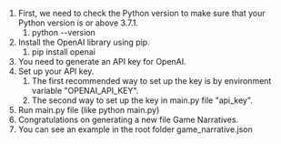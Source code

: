 
1) First, we need to check the Python version to make sure that your Python version is or above 3.7.1.
    1) python --version 
2) Install the OpenAI library using pip.
   1) pip install openai
3) You need to generate an API key for OpenAI.
4) Set up your API key.
   1)  The first recommended way to set up the key is by environment variable "OPENAI_API_KEY".
   2)  The second way to set up the key in main.py file "api_key".
5) Run main.py file (like python main.py)
6) Congratulations on generating a new file Game Narratives․
7) You can see an example in the root folder game_narrative.json

   